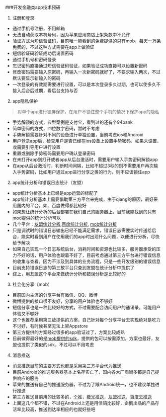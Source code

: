 ###开发金融类app技术预研

1. 注册和登录
  * 通过手机号注册，不用邮箱
  * 无法自动获取本机号码，因为苹果应用商店上架条款中不允许
  * 验证方式为短信验证码，目前唯一能看到的免费提供的只有[mob](http://mob.com/sms)，每天一万条免费的，不过这种方式需要在app上做验证
  * 短信验证码验证成功后设置密码
  * 通过手机号和密码登录
  * 忘记密码直接通过短信验证码验证，如果验证成功直接可以设置新密码
  * 修改密码需要输入原密码，再输入一次新密码就好了，不要求输入两次，不过默认要显示新输入的密码
  * 一次登录的有效期需要进行设置，可以是本次登录多久过期，也可以使多久不接入后台后过期，看后台支持与否
2. app隐私保护
> 对单个app进行锁屏保护，在用户不锁住整个手机的情况下保护app的隐私
  * 手势解锁的方式，典型案例是支付宝，看到过的还有个94bank
  * 简单密码的方式，四位数字密码，暂时不考虑
  * 手势解锁需要针对不同的设备进行单独设置，当前考虑ios和Android
  * 用户登录app后，检查用户是否已经在ios设备上设置手势密码，如果未设置，收需要引导用户进行设置
  * 重置或删除手势密码需要用户确认登录密码
  * 在未打开app到打开或者app从后台激活时，需要用户输入手势密码解锁app
  * 在app从后台激活时，判断时间间隔，比如不超过3秒的则不需要用户再次输入手势密码，比如用户通过app进行分享之类的行为，则不应该锁住app
2. app统计分析和错误日志统计（友盟）
  * app统计分析基本上已经是app运营的标配了
  * app统计分析基本上需要借助第三方平台来完成，由于qiang的原因，最好采用国内的平台，如、百度做得都比较好
  * 如果想让统计分析的后台部署在我们自己的服务器上，目前我能找到的只有mod提供的统计分析可以
  * 几个平台：[友盟统计分析](http://www.umeng.com/analytics),[百度统计分析](http://tongji.baidu.com/web/welcome/products), [mob统计分析](http://analytics.mob.com/)
  * 只是调试时的错误日志输出已经不能满足需求，错误日志需要实时传送给后台，能实时看到用户在使用我们的app时出现什么问题，以便进行分析，尽快给予解决
  * 如果自己实现一个日志系统后台，消耗时间和资源也比较多，服务器承受的压力不好的话，用户体验也跟着不好了，目前考虑通过第三方平台进行错误信息的收集与查看，因为不涉及到具体的业务流程，只是一些开发级别的错误信息
  * 目前支持错误日志的第三放平台只查到友盟在统计分析中提供了
  * 综上，用友盟这个平台来做统计分析和错误分析是比较好的
3. 社会化分享（mob）
  * 目前国内主流的分享平台有微信、QQ、微博
  * 微博提供的接口很不友好，分享的用户体验也不够好
  * 短信分享也是一种比较好的方式，不过需要配合访问用户的通讯录，可能用户体验又不够好
  * 这个也推荐采用第三放提供的方案，自己针对每个分享平台去实现绝对是吃力不讨好，有时候甚至无法上架Appstore
  * 第三方提供的方案经过很多的app验证过了，方案比较成熟
  * 目前做得最好的是[mob提供的sdk](http://sharesdk.mob.com/)，提供的包可以按需添加，方案也最好，友盟也提供了类似的sdk，不过可以不用考虑
4. 消息推送
  * 消息推送目前的主要方式也都是采用第三方平台代为推送
  * 目前Android的推送服务器基本上名存实亡了，国内各大厂商很多都是自己提供响应的服务
  * 苹果的推送有自己的推送服务器，不过为了跟Android统一，也不建议单独进行推送
  * 第三方推送目前用的比较多的，[个推](http://www.getui.com/)，[极光推送](https://www.jpush.cn/)，[友盟推送](http://www.umeng.com/push)，[百度云推送](http://developer.baidu.com/cloud/push)
  * 上面这几个都不错，不过在Android上还是用信鸽比较好，企鹅出品的产品存活率比较高，推送到达率相应的也就好些吧

